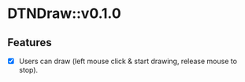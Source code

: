 # DTNDraw::v0.1.0

## Features

- [x] Users can draw (left mouse click & start drawing, release mouse to stop).
